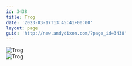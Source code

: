 ```yaml
---
id: 3438
title: Trog
date: '2023-03-17T13:45:41+00:00'
layout: page
guid: 'http://new.andydixon.com/?page_id=3438'
---
```


![Trog](https://i0.wp.com/assets.g8x2.ldn.idrivee2-23.com/posters/Trog%2001.jpg?w=1200&ssl=1 "Trog")  
![Trog](https://i0.wp.com/assets.g8x2.ldn.idrivee2-23.com/posters/Trog%2002.jpg?w=1200&ssl=1 "Trog")